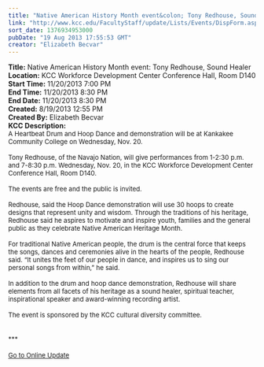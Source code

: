 ```yaml
---
title: "Native American History Month event&colon; Tony Redhouse, Sound Healer"
link: "http://www.kcc.edu/FacultyStaff/update/Lists/Events/DispForm.aspx?ID=428"
sort_date: 1376934953000
pubDate: "19 Aug 2013 17:55:53 GMT"
creator: "Elizabeth Becvar"
---
```


<div><b>Title:</b> Native American History Month event: Tony Redhouse, Sound Healer</div>
<div><b>Location:</b> KCC Workforce Development Center Conference Hall, Room D140</div>
<div><b>Start Time:</b> 11/20/2013 7:00 PM</div>
<div><b>End Time:</b> 11/20/2013 8:30 PM</div>
<div><b>End Date:</b> 11/20/2013 8:30 PM</div>
<div><b>Created:</b> 8/19/2013 12:55 PM</div>
<div><b>Created By:</b> Elizabeth Becvar</div>
<div><b>KCC Description:</b> <div class="ExternalClass7FEA25707DAF4A29B184C37C61DB35B1">
<div>
<div>
<div><font size="2">A Heartbeat Drum and Hoop Dance and demonstration will be at Kankakee Community College on Wednesday, Nov. 20.</font></div><font size="2">
<div><br />Tony Redhouse, of the Navajo Nation, will give performances from 1-2:30 p.m. and 7-8:30 p.m. Wednesday, Nov. 20, in the KCC Workforce Development Center Conference Hall, Room D140.</div>
<div> </div>
<div>The events are free and the public is invited.</font></div>
<div><font size="2"><br />Redhouse, said the Hoop Dance demonstration will use 30 hoops to create designs that represent unity and wisdom. Through the traditions of his heritage, Redhouse said he aspires to motivate and inspire youth, families and the general public as they celebrate Native American Heritage Month.</font></div>
<div><font size="2"><br />For traditional Native American people, the drum is the central force that keeps the songs, dances and ceremonies alive in the hearts of the people, Redhouse said. “It unites the feet of our people in dance, and inspires us to sing our personal songs from within,” he said.</font></div>
<div><font size="2"><br />In addition to the drum and hoop dance demonstration, Redhouse will share elements from all facets of his heritage as a sound healer, spiritual teacher, inspirational speaker and award-winning recording artist.</font></div>
<div><font size="2"><br />The event is sponsored by the KCC cultural diversity committee.<br /> </font><font size="2"><br /></div></font>
<div><font size="2"></font></div>
<div><font size="2"></font> </div>
<div><font size="2">***</font></div>
<div><font size="2"></font> </div>
<div><font size="2"><a href="/FacultyStaff/update/Pages/dailyupdate.aspx">Go to Online Update</a></font></div>
<div><font size="2"></font> </div>
<div> </div>
<div><font size="2"></font></div></div></div>
<div><font size="2"></font> </div></div></div>
